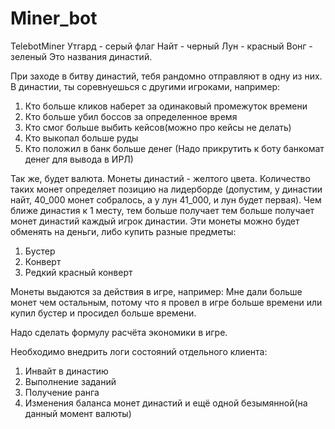 # Miner_bot
TelebotMiner
Утгард - серый флаг
Найт - черный 
Лун - красный 
Вонг - зеленый 
Это названия династий. 

При заходе в битву династий, тебя рандомно отправляют в одну из них. В династии, ты соревнуешься с другими игроками, например:
1. Кто больше кликов наберет за одинаковый промежуток времени
2. Кто больше убил боссов за определенное время 
3. Кто смог больше выбить кейсов(можно про кейсы не делать)
4. Кто выкопал больше руды
5. Кто положил в банк больше денег (Надо прикрутить к боту банкомат денег для вывода в ИРЛ) 




Так же, будет валюта. 
Монеты династий - желтого цвета. Количество таких монет определяет позицию на лидерборде (допустим, у династии найт, 40_000  монет собралось, а у лун 41_000, и лун будет первая).
 Чем ближе династия к 1 месту, тем больше получает тем больше получает монет династий каждый игрок династии. 
 Эти монеты можно будет обменять на деньги, либо купить разные предметы:
1. Бустер 
2. Конверт
3. Редкий красный конверт



 Монеты выдаются за действия в игре, например:
Мне дали больше монет чем остальным, потому что я провел в игре больше времени или купил бустер и просидел больше времени. 


 Надо сделать формулу расчёта экономики в игре. 


 Необходимо внедрить логи состояний отдельного клиента:
1.	Инвайт в династию
2.	Выполнение заданий
3.	Получение ранга
4.	Изменения баланса монет династий и ещё одной безымянной(на данный момент валюты)

